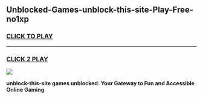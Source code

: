 
## Unblocked-Games-unblock-this-site-Play-Free-no1xp
<h3>
<a href="https://premium76.site?title=unblock-this-site&ref=23A">CLICK TO PLAY</a></h3>
<hr>

<h3>
<a href="https://premium76.site?title=unblock-this-site&ref=23A">CLICK 2 PLAY</a>
  
</h3>

<a href="https://premium76.site?title=unblock-this-site&ref=23A"><img src="https://clearcache.store/games.png"></a>


**unblock-this-site games unblocked: Your Gateway to Fun and Accessible Online Gaming**
